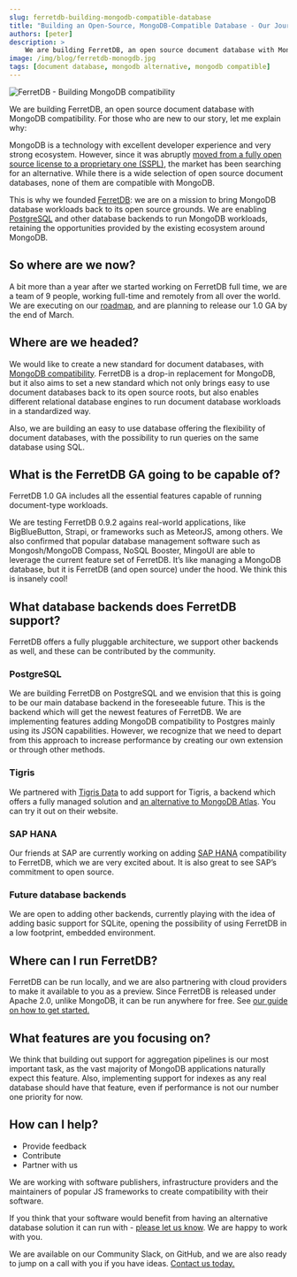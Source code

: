 ```yaml
---
slug: ferretdb-building-mongodb-compatible-database
title: "Building an Open-Source, MongoDB-Compatible Database - Our Journey to 1.0 and Beyond"
authors: [peter]
description: >
    We are building FerretDB, an open source document database with MongoDB compatibility - and this is why
image: /img/blog/ferretdb-monogdb.jpg
tags: [document database, mongodb alternative, mongodb compatible]
---
```


![FerretDB - Building MongoDB compatibility](/img/blog/ferretdb-monogdb.jpg)

We are building FerretDB, an open source document database with MongoDB compatibility.
For those who are new to our story, let me explain why:

<!--truncate-->

MongoDB is a technology with excellent developer experience and very strong ecosystem.
However, since it was abruptly [moved from a fully open source license to a proprietary one (SSPL)](https://blog.ferretdb.io/open-source-is-in-danger/), the market has been searching for an alternative.
While there is a wide selection of open source document databases, none of them are compatible with MongoDB.

This is why we founded [FerretDB](https://www.ferretdb.io/): we are on a mission to bring MongoDB database workloads back to its open source grounds.
We are enabling [PostgreSQL](https://www.postgresql.org/) and other database backends to run MongoDB workloads, retaining the opportunities provided by the existing ecosystem around MongoDB.

## So where are we now?

A bit more than a year after we started working on FerretDB full time, we are a team of 9 people, working full-time and remotely from all over the world.
We are executing on our [roadmap](https://github.com/orgs/FerretDB/projects/2), and are planning to release our 1.0 GA by the end of March.

## Where are we headed?

We would like to create a new standard for document databases, with [MongoDB compatibility](https://blog.ferretdb.io/mongodb-compatibility-whats-really-important/).
FerretDB is a drop-in replacement for MongoDB, but it also aims to set a new standard which not only brings easy to use document databases back to its open source roots, but also enables different relational database engines to run document database workloads in a standardized way.

Also, we are building an easy to use database offering the flexibility of document databases, with the possibility to run queries on the same database using SQL.

## What is the FerretDB GA going to be capable of?

FerretDB 1.0 GA includes all the essential features capable of running document-type workloads.

We are testing FerretDB 0.9.2 agains real-world applications, like BigBlueButton, Strapi, or frameworks such as MeteorJS, among others.
We also confirmed that popular database management software such as Mongosh/MongoDB Compass, NoSQL Booster, MingoUI are able to leverage the current feature set of FerretDB.
It’s like managing a MongoDB database, but it is FerretDB (and open source) under the hood.
We think this is insanely cool!

## What database backends does FerretDB support?

FerretDB offers a fully pluggable architecture, we support other backends as well, and these can be contributed by the community.

### PostgreSQL

We are building FerretDB on PostgreSQL and we envision that this is going to be our main database backend in the foreseeable future.
This is the backend which will get the newest features of FerretDB.
We are implementing features adding MongoDB compatibility to Postgres mainly using its JSON capabilities.
However, we recognize that we need to depart from this approach to increase performance by creating our own extension or through other methods.

### Tigris

We partnered with [Tigris Data](https://www.tigrisdata.com/) to add support for Tigris, a backend which offers a fully managed solution and [an alternative to MongoDB Atlas](https://blog.ferretdb.io/how-to-keep-control-of-your-infra-using-ferretdb-and-tigris/).
You can try it out on their website.

### SAP HANA

Our friends at SAP are currently working on adding [SAP HANA](https://www.sap.com/products/technology-platform/hana.html) compatibility to FerretDB, which we are very excited about.
It is also great to see SAP’s commitment to open source.

### Future database backends

We are open to adding other backends, currently playing with the idea of adding basic support for SQLite, opening the possibility of using FerretDB in a low footprint, embedded environment.

## Where can I run FerretDB?

FerretDB can be run locally, and we are also partnering with cloud providers to make it available to you as a preview.
Since FerretDB is released under Apache 2.0, unlike MongoDB, it can be run anywhere for free.
See [our guide on how to get started.](https://docs.ferretdb.io/category/quickstart/)

## What features are you focusing on?

We think that building out support for aggregation pipelines is our most important task, as the vast majority of MongoDB applications naturally expect this feature.
Also, implementing support for indexes as any real database should have that feature, even if performance is not our number one priority for now.

## How can I help?

* Provide feedback
* Contribute
* Partner with us

We are working with software publishers, infrastructure providers and the maintainers of popular JS frameworks to create compatibility with their software.

If you think that your software would benefit from having an alternative database solution it can run with - [please let us know](https://www.ferretdb.io/contact/).
We are happy to work with you.

We are available on our Community Slack, on GitHub, and we are also ready to jump on a call with you if you have ideas.
[Contact us today.](https://docs.ferretdb.io/#community)
